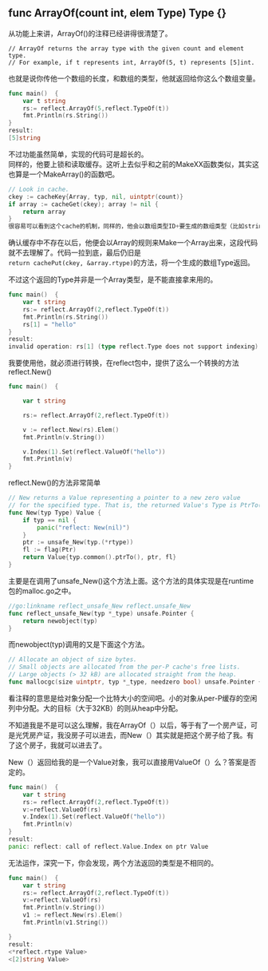 ## func ArrayOf(count int, elem Type) Type {}

从功能上来讲，ArrayOf()的注释已经讲得很清楚了。  
```
// ArrayOf returns the array type with the given count and element type.
// For example, if t represents int, ArrayOf(5, t) represents [5]int.
```
也就是说你传他一个数组的长度，和数组的类型，他就返回给你这么个数组变量。  
```go
func main()  {
	var t string
	rs:= reflect.ArrayOf(5,reflect.TypeOf(t))
	fmt.Println(rs.String())
}
result:
[5]string
```
不过功能虽然简单，实现的代码可是超长的。  
同样的，他要上锁和读取缓存。这听上去似乎和之前的MakeXX函数类似，其实这也算是一个MakeArray()的函数吧。  
```go
// Look in cache.
ckey := cacheKey{Array, typ, nil, uintptr(count)}
if array := cacheGet(ckey); array != nil {
	return array
}
很容易可以看到这个cache的机制，同样的，他会以数组类型ID+要生成的数组类型（比如string）+生成的数组大小来创建一个key。
```

确认缓存中不存在以后，他便会以Array的规则来Make一个Array出来，这段代码就不去理解了。代码一拉到底，最后仍旧是  
`return cachePut(ckey, &array.rtype)`的方法，将一个生成的数组Type返回。

不过这个返回的Type并非是一个Array类型，是不能直接拿来用的。  

```go
func main()  {
	var t string
	rs:= reflect.ArrayOf(2,reflect.TypeOf(t))
	fmt.Println(rs.String())
	rs[1] = "hello"
}
result:
invalid operation: rs[1] (type reflect.Type does not support indexing)
```

我要使用他，就必须进行转换，在reflect包中，提供了这么一个转换的方法reflect.New()
```go
func main()  {

	var t string

	rs:= reflect.ArrayOf(2,reflect.TypeOf(t))

	v := reflect.New(rs).Elem()
	fmt.Println(v.String())

	v.Index(1).Set(reflect.ValueOf("hello"))
	fmt.Println(v)
}
```

reflect.New()的方法非常简单  
```go
// New returns a Value representing a pointer to a new zero value
// for the specified type. That is, the returned Value's Type is PtrTo(typ).
func New(typ Type) Value {
	if typ == nil {
		panic("reflect: New(nil)")
	}
	ptr := unsafe_New(typ.(*rtype))
	fl := flag(Ptr)
	return Value{typ.common().ptrTo(), ptr, fl}
}
```
主要是在调用了unsafe_New()这个方法上面。这个方法的具体实现是在runtime包的malloc.go之中。  
```go
//go:linkname reflect_unsafe_New reflect.unsafe_New
func reflect_unsafe_New(typ *_type) unsafe.Pointer {
	return newobject(typ)
}
```
而newobject(typ)调用的又是下面这个方法。
```go
// Allocate an object of size bytes.
// Small objects are allocated from the per-P cache's free lists.
// Large objects (> 32 kB) are allocated straight from the heap.
func mallocgc(size uintptr, typ *_type, needzero bool) unsafe.Pointer {}
```
看注释的意思是给对象分配一个比特大小的空间吧。小的对象从per-P缓存的空闲列中分配。大的目标（大于32KB）的则从heap中分配。  

不知道我是不是可以这么理解，我在ArrayOf（）以后，等于有了一个房产证，可是光凭房产证，我没房子可以进去，而New（）其实就是把这个房子给了我。有了这个房子，我就可以进去了。

New（）返回给我的是一个Value对象，我可以直接用ValueOf（）么？答案是否定的。

```go
func main()  {
	var t string
	rs:= reflect.ArrayOf(2,reflect.TypeOf(t))
	v:=reflect.ValueOf(rs)
	v.Index(1).Set(reflect.ValueOf("hello"))
	fmt.Println(v)
}
result:
panic: reflect: call of reflect.Value.Index on ptr Value
```
无法运作，深究一下，你会发现，两个方法返回的类型是不相同的。  
```go
func main()  {
	var t string
	rs:= reflect.ArrayOf(2,reflect.TypeOf(t))
	v:=reflect.ValueOf(rs)
	fmt.Println(v.String())
	v1 := reflect.New(rs).Elem()
	fmt.Println(v1.String())

}
result:
<*reflect.rtype Value>
<[2]string Value>
```
